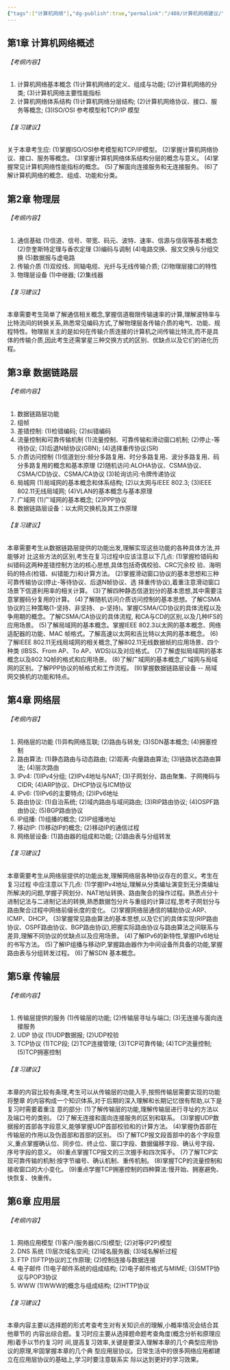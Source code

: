 ```yaml
---
{"tags":["计算机网络"],"dg-publish":true,"permalink":"/408/计算机网络建议/","dgPassFrontmatter":true}
---
```


## 第1章 计算机网络概述

###### 【考纲内容】
1. 计算机网络基本概念 
   (1)计算机网络的定义、组成与功能;
   (2)计算机网络的分类;
   (3)计算机网络主要性能指标
2. 计算机网络体系结构 
   (1)计算机网络分层结构;
   (2)计算机网络协议、接口、服务等概念; 
   (3)ISO/OSI 参考模型和TCP/IP 模型
###### 【复习建议】
关于本章考生应: 
(1)掌握ISO/OSI参考模型和TCP/IP模型。
(2)掌握计算机网络协议、接口、服务等概念。
(3)掌握计算机网络体系结构分层的概念与意义。
(4)掌握常见计算机网络性能指标的概念。
(5)了解面向连接服务和无连接服务。
(6)了解计算机网络的概念、组成、功能和分类。
## 第2章 物理层
###### 【考纲内容】
1. 通信基础 
   (1)信道、信号、带宽、码元、波特、速率、信源与信宿等基本概念 
   (2)奈奎斯特定理与香农定理 
   (3)编码与调制 
   (4)电路交换、报文交换与分组交换 
   (5)数据报与虚电路
2. 传输介质 
   (1)双绞线、同轴电缆、光纤与无线传输介质;
   (2)物理层接口的特性
3. 物理层设备 
   (1)中继器;
   (2)集线器
###### 【复习建议】

本章需要考生简单了解通信相关概念,掌握信道极限传输速率的计算,理解波特率与比特流间的转换关系,熟悉常见编码方式,了解物理层各传输介质的电气、功能、规程特性。物理层关主的是如何在传输介质连接的计算机之间传输比特流,而不是具体的传输介质,因此考生还需掌星三种交换方式的区别、优缺点以及它们的进化历程。
## 第3章 数据链路层
###### 【考纲内容】
1. 数据链路层功能
2. 组帧
3. 差错控制:
   (1)检错编码;
   (2)纠错编码
4. 流量控制和可靠传输机制 
   (1)流量控制、可靠传输和滑动窗口机制;
   (2)停止-等待协议;
   (3)后退N帧协议(GBN);
   (4)选择重传协议(SR)
5. 介质访问控制 
   (1)信道划分:频分多路复用、时分多路复用、波分多路复用、码分多路复用的概念和基本原理 
   (2)随机访问:ALOHA协议、CSMA协议、CSMA/CD协议、CSMA/CA协议 
   (3)轮询访问:令牌传递协议
6. 局城网 
   (1)局域网的基本概念和体系结构;
   (2)以太网与IEEE 802.3; 
   (3)IEEE 802.11无线局域网;
   (4)VLAN的基本概念与基本原理
7. 广域网 
   (1)广域网的基本概念;
   (2)PPP协议
8. 数据链路层设备：以太网交换机及其工作原理
###### 【复习建议】
本章需要考生从数据链路层提供的功能出发,理解实现这些功能的各种具体方法,并能够对 比这些方法的区别,考生在复习过程中应该注意以下几点: (1)掌握检错码和纠错码这两种差错控制方法的核心思想,具体包括奇偶校验、CRC冗余校 验、海明码的特点(检错、纠错能力)和计算方法。 (2)掌握滑动窗口协议的基本思想和三种可靠传输协议(停止-等待协议、后退N帧协议、选 择重传协议),着重注意滑动窗口场景下信道利用率的相关计算。 (3)了解四种静态信道划分的基本思想,其中需要注意掌握码分复用的计算。 (4)了解随机访问介质访问控制的基本思想。了解CSMA协议的三种策略(1-坚持、非坚持、 p-坚持)。掌握CSMA/CD协议的具体流程以及争用期的概念。了解CSMA/CA协议的具体流程, 和CA与CD的区别,以及几种IFS的应用场景。 (5)了解局域网的基本概念。掌握IEEE 802.3以太网的基本概念、网络适配器的功能、MAC 帧格式。了解高速以太网和吉比特以太网的基本概念。 (6)了解IEEE 802.11无线局域网的相关概念,了解802.11无线数据帧的应用场景、四个种类 (IBSS、From AP、To AP、WDS)以及对应格式。 (7)了解虚拟局域网的基本概念以及802.1Q帧的格式和应用场景。 (8)了解广域网的基本概念,广域网与局域网的区别。了解PPP协议的帧格式和工作流程。 (9)掌握数据链路层设备 -- 局域网交换机的功能和特点。
## 第4章 网络层
###### 【考纲内容】
 1. 网络层的功能
    (1)异构网络互联;
    (2)路由与转发;
    (3)SDN基本概念;
    (4)拥塞控制
 2. 路由算法:
    (1)静态路由与动态路由;
    (2)距离-向量路由算法;
    (3)链路状态路由算法;
    (4)层次路由
 3. IPv4:
    (1)IPv4分组;
    (2)IPv4地址与NAT;
    (3)子网划分、路由聚集、子网掩码与CIDR;
    (4)ARP协议、DHCP协议与ICM协议
 4. IPv6:
    (1)IPv6的主要特点;
    (2)IPv6地址
 5. 路由协议:
    (1)自治系统;
    (2)域内路由与域间路由;
    (3)RIP路由协议;
    (4)OSPF路由协议;
    (5)BGP路由协议
 6. IP组播:
    (1)组播的概念;
    (2)IP组播地址
 7. 移动IP:
    (1)移动IP的概念;
    (2)移动IP的通信过程
 8. 网络层设备:
    (1)路由器的组成和功能;
    (2)路由表与分组转发
###### 【复习建议】
本章需要考生从网络层提供的功能出发,理解网络层各种协议存在的意义。考生在复习过程 中应注意以下几点: (1)学握IPv4地址,理解从分类编址演变到无分类编址所解决的问题,学握子网划分、NAT地址转换、路由聚合的操作过程。熟悉点分十进制记法与二进制记法的转换,熟悉数据包分片与重组的计算过程,思考子网划分与路由聚合过程中网络前缀长度的变化。 (2)掌握网络层通信的辅助协议:ARP、ICMP、DHCP。 (3)掌握常见路由算法的基本思想,以及它们的具体实现(RIP路由协议、OSPF路由协议、BGP路由协议),把握实际路由协议与路由算法之间联系与差异,理解不同协议的优缺点以及应用场景。 (4)了解IPv6的新特性,掌握IPv6地址的书写方法。 (5)了解IP组播与移动IP,掌握路由器作为中间设备所具备的功能,掌握路由表与分组转发过程。 (6)了解SDN 基本概念。
## 第5章 传输层
###### 【考纲内容】
1. 传输层提供的服务 
   (1)传输层的功能;
   (2)传输层寻址与端口;
   (3)无连接与面向连接服务
2. UDP 协议 
   (1)UDP数据报;
   (2)UDP校验
3. TCP协议 
   (1)TCP段;
   (2)TCP连接管理;
   (3)TCP可靠传输;
   (4)TCP流量控制;
   (5)TCP拥塞控制
###### 【复习建议】
本章的内容比较有条理,考生可以从传输层的功能入手,按照传输层需要实现的功能将整章 的内容构成一个知识体系,对于后期的深入理解和长期记忆很有帮助,以下是复习时需要着重注 意的部分: (1)了解传输层的功能,理解传输层进行寻址的方法以及端口号的类别。 (2)了解无连接和面向连接服务的区别和联系。 (3)掌握UDP数据报的首部各字段意义,能够掌握UDP首部校验和的计算方法。 (4)掌握伪首部在传输层的作用以及伪首部和首部的区别。 (5)了解TCP报文段首部中的各个字段意义,重点掌握确认位、同步位、终止位、窗口字段、数据偏移字段、确认号字段、序号字段的意义。 (6)重点掌握TCP报文的三次握手和四次挥手。 (7)了解TCP实现可靠传输的机制:按字节编号、确认机制、重传机制。 (8)掌握TCP的流量控制和接收窗口的大小变化。 (9)重点学握TCP拥塞控制的四种算法:慢开始、拥塞避免、快恢复、快重传。
## 第6章 应用层
###### 【考纲内容】
1. 网络应用模型 
   (1)客户/服务器(C/S)模型;
   (2)对等(P2P)模型
2. DNS 系统
   (1)层次域名空间;
   (2)域名服务器;
   (3)域名解析过程
3. FTP 
   (1)FTP协议的工作原理;
   (2)控制连接与数据连接
4. 电子邮件 
   (1)电子邮件系统的组成结构;
   (2)电子邮件格式与MIME;
   (3)SMTP协议与POP3协议
5. WWW 
   (1)WWW的概念与组成结构;
   (2)HTTP协议
###### 【复习建议】
本章内容主要以选择题的形式考查考生对有关知识点的理解,小概率情况会结合其他章节的 内容出综合题。复习时应主要从选择题命题考查角度(概念分析和原理应用)着手以节约复习时 间,提高复习效率,关键是要深入理解本章的几个典型应用协议的原理,牢固掌握本章的几个典 型应用层协议。日常生活中的很多网络应用都建立在应用层协议的基础上,学习时要注意联系实 际以达到更好的学习效果。